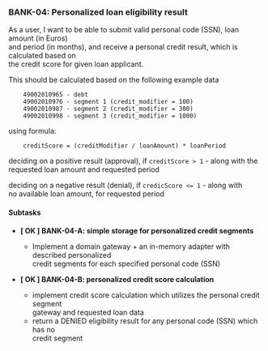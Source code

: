 ### BANK-04: Personalized loan eligibility result

As a user, I want to be able to submit valid personal code (SSN), loan amount (in Euros)  
and period (in months), and receive a personal credit result, which is calculated based on  
the credit score for given loan applicant. 


This should be calculated based on the following example data

        49002010965 - debt
        49002010976 - segment 1 (credit_modifier = 100)
        49002010987 - segment 2 (credit_modifier = 300)
        49002010998 - segment 3 (credit_modifier = 1000)

using formula:

        creditScore = (creditModifier / loanAmount) * loanPeriod

deciding on a positive result (approval), if `creditScore > 1` - along with the  
requested loan amount and requested period

deciding on a negative result (denial), if `credicScore <= 1` - along with  
no available loan amount, for requested period


#### Subtasks

* **\[ OK ] BANK-04-A: simple storage for personalized credit segments**
    * Implement a domain gateway + an in-memory adapter with described personalized  
      credit segments for each specified personal code (SSN)

* **\[ OK ] BANK-04-B: personalized credit score calculation**
    * implement credit score calculation which utilizes the personal credit segment  
      gateway and requested loan data
    * return a DENIED eligibility result for any personal code (SSN) which has no  
      credit segment

